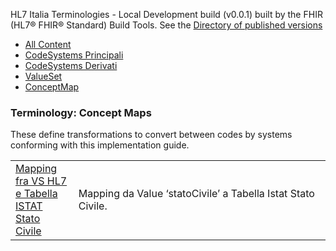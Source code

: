 <style>
  /* Style the tab content */
  .tabcontent {
    display: none;
  }
</style>
<p id="publish-box">HL7 Italia Terminologies - Local Development build (v0.0.1) built by the FHIR (HL7® FHIR® Standard) Build Tools. See the <a href="http://terminology.hl7.it/history.html">Directory of published versions</a></p>
<ul class="nav nav-tabs">
  <li id="l1" class="nav-item">
    <a class="nav-link" href="./artifacts.html">All Content</a>
  </li>
  <li  id="l2" class="nav-item">
    <a class="nav-link" href="./principalCodesystem.html">CodeSystems Principali</a>
  </li>
  <li id="l3" class="nav-item">
    <a class="nav-link" href="./anotherCodesystem.html">CodeSystems Derivati</a>
  </li>
  <li id="l4" class="nav-item">
    <a class="nav-link" href="./allValueset.html">ValueSet</a>
  </li>
  <li id="l5" class="nav-item active">
    <a class="nav-link" href="./allConceptmap.html">ConceptMap</a>
  </li>
</ul>

  <table class="table table-hover table-bordered table-sm">
    <h3>Terminology: Concept Maps </h3>
    <p>These define transformations to convert between codes by systems conforming with this implementation guide.</p>
      <col style="width:20%" />
      <tbody>
        <tr>
          <td style="column-width:30%">
            <a href="ConceptMap-ConceptMap-statoCivile.html" title="ConceptMap/ConceptMap-statoCivile">Mapping fra VS HL7 e Tabella ISTAT Stato Civile</a>
          </td>
          <td>
            <p>Mapping da Value ‘statoCivile’ a Tabella Istat Stato Civile.</p>
          </td>
        </tr>
      </tbody>
    </table>
<script>
document.getElementsByClassName("markdown-toc")[0].remove()
box=document.getElementById('publish-box');
box.remove()
</script>